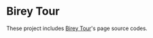 # Birey Tour

These project includes <a href="https://www.bireytur.com" target="blank">Birey Tour</a>'s page source codes.